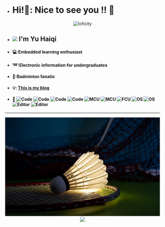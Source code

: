 - # Hi!🥰: Nice to see you !! 👋
<!-- [![Typing SVG](https://readme-typing-svg.herokuapp.com?
font=Liu+Jian+Mao+Cao&size=32&pause=1000&color=EB95869C&background=5D7DFF00&center=%E7%9C%9F&vCenter=%E7%9C%9F&repeat=%E7%9C%9F&width=435&lines=+%E7%90%83%E8%A6%81%E4%B8%80%E7%9B%B4%E6%89%93;+%E5%96%9C%E6%AC%A2%E7%9A%84%E4%BA%BA+%E8%A6%81%E4%B8%80%E7%9B%B4%E5%96%9C%E6%AC%A2%E5%93%A6)](https://git.io/typing-svg)
-->
<p align="center">
<img alt="loficity" width="600px" src="https://github.com/HyunCafe/HyunCafe/raw/main/assests/loficity.gif"</img>
</p>

- ## <img src="https://media.giphy.com/media/12oufCB0MyZ1Go/giphy.gif" width="50"> I'm Yu Haiqi
- #### 💻:Embedded learning enthusiast 
- #### ➿:Electronic information for undergraduates
- #### 🏸:Badminton fanatic 
- #### 💡: [This is my blog](https://123-yuyuyu.github.io/)
- #### 🔖 ![Code](https://img.shields.io/badge/Code-C-informational?style=flat&logo=data:image/svg%2bxml;base64,<BASE64_DATA>&color=6495ED)  ![Code](https://img.shields.io/badge/Code-C++-informational?style=flat&logo=data:image/svg%2bxml;base64,<BASE64_DATA>&color=6A5ACD)  ![Code](https://img.shields.io/badge/Code-Python-informational?style=flat&logo=data:image/svg%2bxml;base64,<BASE64_DATA>&color=E0FFFF)  ![Code](https://img.shields.io/badge/Code-Shell-informational?style=flat&logo=data:image/svg%2bxml;base64,<BASE64_DATA>&color=7FFFD4)  ![MCU](https://img.shields.io/badge/MCU-C51-informational?style=flat&logo=data:image/svg%2bxml;base64,"./img/svg/linux.svg"&color=F08080)  ![MCU](https://img.shields.io/badge/MCU-STM32-informational?style=flat&logo=data:image/svg%2bxml;base64,"./img/svg/linux.svg"&color=FFA500)  ![FCU](https://img.shields.io/badge/FCU-A9-informational?style=flat&logo=data:image/svg%2bxml;base64,"./img/svg/linux.svg"&color=8B4513)  ![OS](https://img.shields.io/badge/OS-LINUX-informational?style=flat&logo=data:image/svg%2bxml;base64,"./img/svg/linux.svg"&color=FFE4B5)  ![OS](https://img.shields.io/badge/OS-ROS-informational?style=flat&logo=data:image/svg%2bxml;base64,<BASE64_DATA>&color=EEE8AA)  ![Editor](https://img.shields.io/badge/Editor-Visual_Studio_Code-informational?style=flat&logo=data:image/svg%2bxml;base64,<BASE64_DATA>&color=8FBC8F)  ![Editor](https://img.shields.io/badge/Editor-Keil5-informational?style=flat&logo=data:image/svg%2bxml;base64,<BASE64_DATA>&color=808000)  

<!--
**123-YUYUYU/123-YUYUYU** is a ✨ _special_ ✨ repository because its `README.md` (this file) appears on your GitHub profile.

Here are some ideas to get you started:

- 🔭 I’m currently working on ...
- 🌱 I’m currently learning ...
- 👯 I’m looking to collaborate on ...
- 🤔 I’m looking for help with ...
- 💬 Ask me about ...
- 📫 How to reach me: ...
- 😄 Pronouns: ...
- ⚡ Fun fact: ...
-->
---
<div align = "center">

</div>
<div align = "center">
<img src = "VCG211374981852.jpg">  
<img src = "https://metrics.lecoq.io/123-YUYUYU?template=classic&languages=1&isocalendar=1&base=header%2C%20activity%2C%20community%2C%20repositories%2C%20metadata&base.indepth=false&base.hireable=false&base.skip=false&isocalendar=false&isocalendar.duration=half-year&languages=false&languages.ignored=html%2C%20css%2CJavaScript&languages.limit=10&languages.threshold=0%25&languages.other=false&languages.colors=github&languages.sections=most-used&languages.indepth=false&languages.analysis.timeout=15&languages.analysis.timeout.repositories=7.5&languages.categories=markup%2C%20programming&languages.recent.categories=markup%2C%20programming&languages.recent.load=300&languages.recent.days=14&config.timezone=Asia%2FShanghai">
</div>




